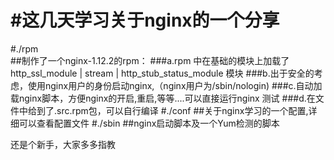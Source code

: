 #这几天学习关于nginx的一个分享
=====

#./rpm  
##制作了一个nginx-1.12.2的rpm：
  ###a.rpm 中在基础的模块上加载了http_ssl_module | stream | http_stub_status_module 模块
  ###b.出于安全的考虑，使用nginx用户的身份启动nginx,（nginx用户为/sbin/nologin)
  ###c.自动加载nginx脚本，方便nginx的开启,重启,等等....可以直接运行nginx 测试
  ###d.在文件中给到了.src.rpm包，可以自行编译
#./conf
##关于nginx学习的一个配置,详细可以查看配置文件
#./sbin
##nginx启动脚本及一个Yum检测的脚本

还是个新手，大家多多指教
